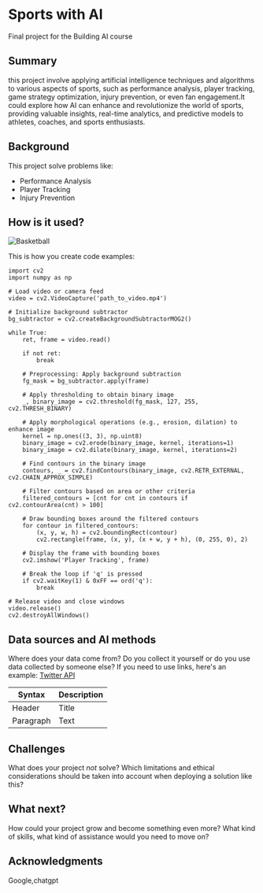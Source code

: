 # Sports with AI

Final project for the Building AI course

## Summary

this project involve applying artificial intelligence techniques and algorithms to various aspects of sports, such as performance analysis, player tracking, game strategy optimization, injury prevention, or even fan engagement.It could explore how AI can enhance and revolutionize the world of sports, providing valuable insights, real-time analytics, and predictive models to athletes, coaches, and sports enthusiasts. 


## Background

This project solve problems like:
* Performance Analysis
* Player Tracking
* Injury Prevention

## How is it used?

![Basketball](https://startalkmedia.com/wp-content/uploads/2020/08/SecondSpectrum_Image-1400x744.png)


This is how you create code examples:
```
import cv2
import numpy as np

# Load video or camera feed
video = cv2.VideoCapture('path_to_video.mp4')

# Initialize background subtractor
bg_subtractor = cv2.createBackgroundSubtractorMOG2()

while True:
    ret, frame = video.read()

    if not ret:
        break

    # Preprocessing: Apply background subtraction
    fg_mask = bg_subtractor.apply(frame)

    # Apply thresholding to obtain binary image
    _, binary_image = cv2.threshold(fg_mask, 127, 255, cv2.THRESH_BINARY)

    # Apply morphological operations (e.g., erosion, dilation) to enhance image
    kernel = np.ones((3, 3), np.uint8)
    binary_image = cv2.erode(binary_image, kernel, iterations=1)
    binary_image = cv2.dilate(binary_image, kernel, iterations=2)

    # Find contours in the binary image
    contours, _ = cv2.findContours(binary_image, cv2.RETR_EXTERNAL, cv2.CHAIN_APPROX_SIMPLE)

    # Filter contours based on area or other criteria
    filtered_contours = [cnt for cnt in contours if cv2.contourArea(cnt) > 100]

    # Draw bounding boxes around the filtered contours
    for contour in filtered_contours:
        (x, y, w, h) = cv2.boundingRect(contour)
        cv2.rectangle(frame, (x, y), (x + w, y + h), (0, 255, 0), 2)

    # Display the frame with bounding boxes
    cv2.imshow('Player Tracking', frame)

    # Break the loop if 'q' is pressed
    if cv2.waitKey(1) & 0xFF == ord('q'):
        break

# Release video and close windows
video.release()
cv2.destroyAllWindows()

```


## Data sources and AI methods
Where does your data come from? Do you collect it yourself or do you use data collected by someone else?
If you need to use links, here's an example:
[Twitter API](https://developer.twitter.com/en/docs)

| Syntax      | Description |
| ----------- | ----------- |
| Header      | Title       |
| Paragraph   | Text        |

## Challenges

What does your project _not_ solve? Which limitations and ethical considerations should be taken into account when deploying a solution like this?

## What next?

How could your project grow and become something even more? What kind of skills, what kind of assistance would you  need to move on? 


## Acknowledgments

Google,chatgpt
